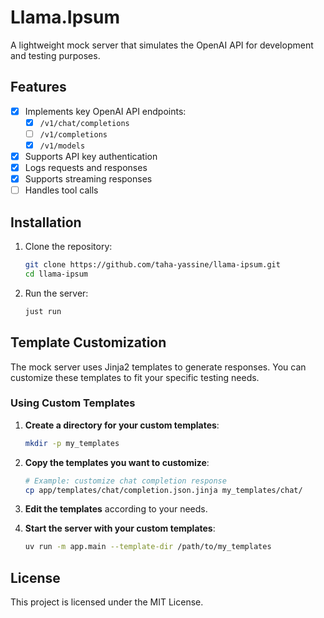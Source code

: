 # Llama.Ipsum

A lightweight mock server that simulates the OpenAI API for development and testing purposes.

## Features

- [x] Implements key OpenAI API endpoints:
  - [x] `/v1/chat/completions`
  - [ ] `/v1/completions`
  - [x] `/v1/models`
- [x] Supports API key authentication
- [x] Logs requests and responses
- [x] Supports streaming responses
- [ ] Handles tool calls

## Installation

1. Clone the repository:
   ```bash
   git clone https://github.com/taha-yassine/llama-ipsum.git
   cd llama-ipsum
   ```

2. Run the server:
   ```bash
   just run
   ```

## Template Customization

The mock server uses Jinja2 templates to generate responses. You can customize these templates to fit your specific testing needs.

### Using Custom Templates

1. **Create a directory for your custom templates**:
   ```bash
   mkdir -p my_templates
   ```

2. **Copy the templates you want to customize**:
   ```bash
   # Example: customize chat completion response
   cp app/templates/chat/completion.json.jinja my_templates/chat/
   ```

3. **Edit the templates** according to your needs.

4. **Start the server with your custom templates**:
   ```bash
   uv run -m app.main --template-dir /path/to/my_templates
   ```

## License

This project is licensed under the MIT License.
